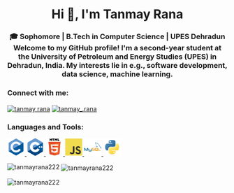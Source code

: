 <h1 align="center">Hi 👋, I'm Tanmay Rana</h1>
<h3 align="center">🎓 Sophomore | B.Tech in Computer Science | UPES Dehradun Welcome to my GitHub profile! I'm a second-year student at the University of Petroleum and Energy Studies (UPES) in Dehradun, India. My interests lie in e.g., software development, data science, machine learning.</h3>

<h3 align="left">Connect with me:</h3>
<p align="left">
<a href="href="https://linkedin.com/in/tanmay rana"" target="blank"><img align="center" src="https://raw.githubusercontent.com/rahuldkjain/github-profile-readme-generator/master/src/images/icons/Social/linked-in-alt.svg" alt="tanmay rana" height="30" width="40" /></a>
<a href="https://instagram.com/tanmay_.rana" target="blank"><img align="center" src="https://raw.githubusercontent.com/rahuldkjain/github-profile-readme-generator/master/src/images/icons/Social/instagram.svg" alt="tanmay_.rana" height="30" width="40" /></a>
</p>

<h3 align="left">Languages and Tools:</h3>
<p align="left"> <a href="https://www.cprogramming.com/" target="_blank" rel="noreferrer"> <img src="https://raw.githubusercontent.com/devicons/devicon/master/icons/c/c-original.svg" alt="c" width="40" height="40"/> </a> <a href="https://www.w3schools.com/cpp/" target="_blank" rel="noreferrer"> <img src="https://raw.githubusercontent.com/devicons/devicon/master/icons/cplusplus/cplusplus-original.svg" alt="cplusplus" width="40" height="40"/> </a> <a href="https://www.w3.org/html/" target="_blank" rel="noreferrer"> <img src="https://raw.githubusercontent.com/devicons/devicon/master/icons/html5/html5-original-wordmark.svg" alt="html5" width="40" height="40"/> </a> <a href="https://developer.mozilla.org/en-US/docs/Web/JavaScript" target="_blank" rel="noreferrer"> <img src="https://raw.githubusercontent.com/devicons/devicon/master/icons/javascript/javascript-original.svg" alt="javascript" width="40" height="40"/> </a> <a href="https://www.mysql.com/" target="_blank" rel="noreferrer"> <img src="https://raw.githubusercontent.com/devicons/devicon/master/icons/mysql/mysql-original-wordmark.svg" alt="mysql" width="40" height="40"/> </a> <a href="https://www.python.org" target="_blank" rel="noreferrer"> <img src="https://raw.githubusercontent.com/devicons/devicon/master/icons/python/python-original.svg" alt="python" width="40" height="40"/> </a> </p>

<p><img align="left" src="https://github-readme-stats.vercel.app/api/top-langs?username=tanmayrana222&show_icons=true&locale=en&layout=compact" alt="tanmayrana222" /></p>

<p>&nbsp;<img align="center" src="https://github-readme-stats.vercel.app/api?username=tanmayrana222&show_icons=true&locale=en&" alt="tanmayrana222" /></p>

<p><img align="center" src="https://github-readme-streak-stats.herokuapp.com/?user=tanmayrana222&theme" alt="tanmayrana222" /></p>
